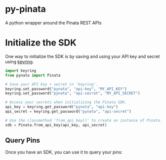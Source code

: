 # py-pinata

A python wrapper around the Pinata REST APIs

# Initialize the SDK

One way to initialize the SDK is by saving and using your API key and secret using
[keyring](https://pypi.org/project/keyring/).

```python
import keyring
from pynata import Pinata

# Save your API key + secret in 'keyring'.
keyring.set_password("pynata", "api-key", "MY_API_KEY")
keyring.set_password("pynata", "api-secret", "MY_API_SECRET")

# Access your secrets when initializing the Pinata SDK.
api_key = keyring.get_password("pynata", "api-key")
api_secret = keyring.get_password("pynata", "api-secret")

# Use the classmethod 'from_api_key()' to create an instance of Pinata.
sdk = Pinata.from_api_key(api_key, api_secret)
```

## Query Pins

Once you have an SDK, you can use it to query your pins:

```python

```
